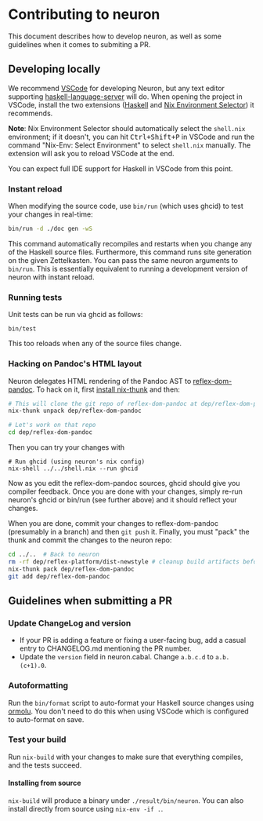 # Contributing to neuron

This document describes how to develop neuron, as well as some guidelines when it comes to submiting a PR.

## Developing locally

We recommend [VSCode] for developing Neuron, but any text editor supporting [haskell-language-server] will do. When opening the project in VSCode, install the two extensions ([Haskell](https://marketplace.visualstudio.com/items?itemName=haskell.haskell) and [Nix Environment Selector](https://marketplace.visualstudio.com/items?itemName=arrterian.nix-env-selector)) it recommends.

**Note**: Nix Environment Selector should automatically select the `shell.nix` environment; if it doesn't, you can hit <kbd>Ctrl+Shift+P</kbd> in VSCode and run the command "Nix-Env: Select Environment" to select `shell.nix` manually. The extension will ask you to reload VSCode at the end.

You can expect full IDE support for Haskell in VSCode from this point.

[VSCode]: https://code.visualstudio.com/
[haskell-language-server]: https://github.com/haskell/haskell-language-server#editor-integration

### Instant reload

When modifying the source code, use `bin/run` (which uses ghcid) to test your changes in real-time:

```bash
bin/run -d ./doc gen -wS
```

This command automatically recompiles and restarts when you change any of the Haskell source files. Furthermore, this command runs site generation on the given Zettelkasten. You can pass the same neuron arguments to `bin/run`. This is essentially equivalent to running a development version of neuron with instant reload.

### Running tests

Unit tests can be run via ghcid as follows:

```
bin/test
```

This too reloads when any of the source files change.

### Hacking on Pandoc's HTML layout

Neuron delegates HTML rendering of the Pandoc AST to [reflex-dom-pandoc](https://github.com/srid/reflex-dom-pandoc). To hack on it, first [install nix-thunk](https://github.com/obsidiansystems/nix-thunk) and then:

```sh
# This will clone the git repo of reflex-dom-pandoc at dep/reflex-dom-pandoc
nix-thunk unpack dep/reflex-dom-pandoc

# Let's work on that repo
cd dep/reflex-dom-pandoc
```

Then you can try your changes with
```
# Run ghcid (using neuron's nix config)
nix-shell ../../shell.nix --run ghcid
```

Now as you edit the reflex-dom-pandoc sources, ghcid should give you compiler feedback. Once you are done with your changes, simply re-run neuron's ghcid or bin/run (see further above) and it should reflect your changes.

When you are done, commit your changes to reflex-dom-pandoc (presumably in a branch) and then `git push` it. Finally, you must "pack" the thunk and commit the changes to the neuron repo:

```sh
cd ../..  # Back to neuron
rm -rf dep/reflex-platform/dist-newstyle # cleanup build artifacts before packing
nix-thunk pack dep/reflex-dom-pandoc
git add dep/reflex-dom-pandoc
```

## Guidelines when submitting a PR

### Update ChangeLog and version

- If your PR is adding a feature or fixing a user-facing bug, add a casual entry to CHANGELOG.md mentioning the PR number.
- Update the `version` field in neuron.cabal. Change `a.b.c.d` to `a.b.(c+1).0`.

### Autoformatting

Run the `bin/format` script to auto-format your Haskell source changes using [ormolu](https://github.com/tweag/ormolu). You don't need to do this when using VSCode which is configured to auto-format on save.

### Test your build

Run `nix-build` with your changes to make sure that everything compiles, and the tests succeed.

#### Installing from source

`nix-build` will produce a binary under `./result/bin/neuron`. You can also install directly from source using `nix-env -if .`.
